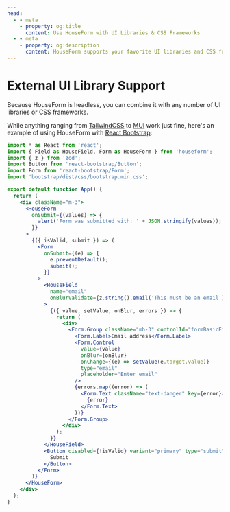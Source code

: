 ```yaml
---
head:
  - - meta
    - property: og:title
      content: Use HouseForm with UI Libraries & CSS Frameworks
  - - meta
    - property: og:description
      content: HouseForm supports your favorite UI libraries and CSS frameworks. Here's how you can use them together seemlessly.
---
```


# External UI Library Support

Because HouseForm is headless, you can combine it with any number of UI libraries or CSS frameworks.

While anything ranging from [TailwindCSS](https://tailwindcss.com/) to [MUI](https://mui.com/) work just fine, here's an example of using HouseForm with [React Bootstrap](https://react-bootstrap.github.io/):

```jsx
import * as React from 'react';
import { Field as HouseField, Form as HouseForm } from 'houseform';
import { z } from 'zod';
import Button from 'react-bootstrap/Button';
import Form from 'react-bootstrap/Form';
import 'bootstrap/dist/css/bootstrap.min.css';

export default function App() {
  return (
    <div className="m-3">
      <HouseForm
        onSubmit={(values) => {
          alert('Form was submitted with: ' + JSON.stringify(values));
        }}
      >
        {({ isValid, submit }) => (
          <Form
            onSubmit={(e) => {
              e.preventDefault();
              submit();
            }}
          >
            <HouseField
              name="email"
              onBlurValidate={z.string().email('This must be an email')}
            >
              {({ value, setValue, onBlur, errors }) => {
                return (
                  <div>
                    <Form.Group className="mb-3" controlId="formBasicEmail">
                      <Form.Label>Email address</Form.Label>
                      <Form.Control
                        value={value}
                        onBlur={onBlur}
                        onChange={(e) => setValue(e.target.value)}
                        type="email"
                        placeholder="Enter email"
                      />
                      {errors.map((error) => (
                        <Form.Text className="text-danger" key={error}>
                          {error}
                        </Form.Text>
                      ))}
                    </Form.Group>
                  </div>
                );
              }}
            </HouseField>
            <Button disabled={!isValid} variant="primary" type="submit">
              Submit
            </Button>
          </Form>
        )}
      </HouseForm>
    </div>
  );
}
```
